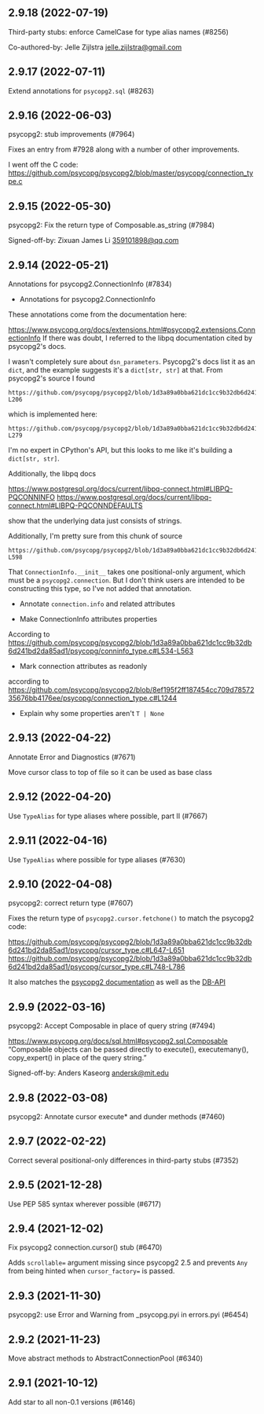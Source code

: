## 2.9.18 (2022-07-19)

Third-party stubs: enforce CamelCase for type alias names (#8256)

Co-authored-by: Jelle Zijlstra <jelle.zijlstra@gmail.com>

## 2.9.17 (2022-07-11)

Extend annotations for `psycopg2.sql` (#8263)

## 2.9.16 (2022-06-03)

psycopg2: stub improvements (#7964)

Fixes an entry from #7928 along with a number of other improvements.

I went off the C code:
https://github.com/psycopg/psycopg2/blob/master/psycopg/connection_type.c

## 2.9.15 (2022-05-30)

psycopg2: Fix the return type of Composable.as_string (#7984)

Signed-off-by: Zixuan James Li <359101898@qq.com>

## 2.9.14 (2022-05-21)

Annotations for psycopg2.ConnectionInfo (#7834)

* Annotations for psycopg2.ConnectionInfo

These annotations come from the documentation here:

https://www.psycopg.org/docs/extensions.html#psycopg2.extensions.ConnectionInfo
If there was doubt, I referred to the libpq documentation cited by
psycopg2's docs.

I wasn't completely sure about `dsn_parameters`. Psycopg2's docs list it
as an `dict`, and the example suggests it's a `dict[str, str]` at that.
From psycopg2's source I found

    https://github.com/psycopg/psycopg2/blob/1d3a89a0bba621dc1cc9b32db6d241bd2da85ad1/psycopg/conninfo_type.c#L183-L206

which is implemented here:

    https://github.com/psycopg/psycopg2/blob/1d3a89a0bba621dc1cc9b32db6d241bd2da85ad1/psycopg/utils.c#L251-L279

I'm no expert in CPython's API, but this looks to me like it's building
a `dict[str, str]`.

Additionally, the libpq docs

https://www.postgresql.org/docs/current/libpq-connect.html#LIBPQ-PQCONNINFO
https://www.postgresql.org/docs/current/libpq-connect.html#LIBPQ-PQCONNDEFAULTS

show that the underlying data just consists of strings.

Additionally, I'm pretty sure from this chunk of source

    https://github.com/psycopg/psycopg2/blob/1d3a89a0bba621dc1cc9b32db6d241bd2da85ad1/psycopg/conninfo_type.c#L581-L598

That `ConnectionInfo.__init__` takes one positional-only argument, which
must be a `psycopg2.connection`. But I don't think users are intended to
be constructing this type, so I've not added that annotation.

* Annotate `connection.info` and related attributes

* Make ConnectionInfo attributes properties

According to https://github.com/psycopg/psycopg2/blob/1d3a89a0bba621dc1cc9b32db6d241bd2da85ad1/psycopg/conninfo_type.c#L534-L563

* Mark connection attributes as readonly

according to https://github.com/psycopg/psycopg2/blob/8ef195f2ff187454cc709d7857235676bb4176ee/psycopg/connection_type.c#L1244

* Explain why some properties aren't `T | None`

## 2.9.13 (2022-04-22)

Annotate Error and Diagnostics (#7671)

Move cursor class to top of file so it can be used as base class

## 2.9.12 (2022-04-20)

Use `TypeAlias` for type aliases where possible, part II (#7667)

## 2.9.11 (2022-04-16)

Use `TypeAlias` where possible for type aliases (#7630)

## 2.9.10 (2022-04-08)

psycopg2: correct return type (#7607)

Fixes the return type of `psycopg2.cursor.fetchone()` to match the psycopg2 code:

https://github.com/psycopg/psycopg2/blob/1d3a89a0bba621dc1cc9b32db6d241bd2da85ad1/psycopg/cursor_type.c#L647-L651
https://github.com/psycopg/psycopg2/blob/1d3a89a0bba621dc1cc9b32db6d241bd2da85ad1/psycopg/cursor_type.c#L748-L786

It also matches the [psycopg2 documentation](https://www.psycopg.org/docs/cursor.html?highlight=copy_from#cursor.fetchone) as well as the [DB-API](https://peps.python.org/pep-0249/#fetchone)

## 2.9.9 (2022-03-16)

psycopg2: Accept Composable in place of query string (#7494)

https://www.psycopg.org/docs/sql.html#psycopg2.sql.Composable
“Composable objects can be passed directly to execute(),
executemany(), copy_expert() in place of the query string.”

Signed-off-by: Anders Kaseorg <andersk@mit.edu>

## 2.9.8 (2022-03-08)

psycopg2: Annotate cursor execute* and dunder methods (#7460)

## 2.9.7 (2022-02-22)

Correct several positional-only differences in third-party stubs (#7352)

## 2.9.5 (2021-12-28)

Use PEP 585 syntax wherever possible (#6717)

## 2.9.4 (2021-12-02)

Fix psycopg2 connection.cursor() stub (#6470)

Adds `scrollable=` argument missing since psycopg2 2.5 and prevents `Any` from being hinted when `cursor_factory=` is passed.

## 2.9.3 (2021-11-30)

psycopg2: use Error and Warning from _psycopg.pyi in errors.pyi (#6454)

## 2.9.2 (2021-11-23)

Move abstract methods to AbstractConnectionPool (#6340)

## 2.9.1 (2021-10-12)

Add star to all non-0.1 versions (#6146)

